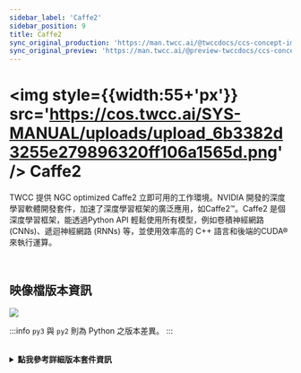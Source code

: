```yaml
---
sidebar_label: 'Caffe2'
sidebar_position: 9
title: Caffe2
sync_original_production: 'https://man.twcc.ai/@twccdocs/ccs-concept-image-caffe2-zh' 
sync_original_preview: 'https://man.twcc.ai/@preview-twccdocs/ccs-concept-image-caffe2-zh' 
---
```



# <img style={{width:55+'px'}} src='https://cos.twcc.ai/SYS-MANUAL/uploads/upload_6b3382d3255e279896320ff106a1565d.png' /> Caffe2


TWCC 提供 NGC optimized Caffe2 立即可用的工作環境。NVIDIA 開發的深度學習軟體開發套件，加速了深度學習框架的廣泛應用，如Caffe2™。Caffe2 是個深度學習框架，能透過Python API 輕鬆使用所有模型，例如卷積神經網路 (CNNs)、遞迴神經網路 (RNNs) 等，並使用效率高的 C++ 語言和後端的CUDA® 來執行運算。

<br/>


## <i class="fa fa-sticky-note" aria-hidden="true"></i> <span class="ccsimglist">映像檔版本資訊</span> 

![](https://cos.twcc.ai/SYS-MANUAL/uploads/upload_988af03ed1d907afb2c3fe0e844f307d.png)


:::info
`py3` 與 `py2` 則為 Python 之版本差異。
:::

<br/>


<details class="docspoiler">

<summary><b>點我參考詳細版本套件資訊</b></summary>


- [caffe2-18.08-py2/py3-v1](https://docs.nvidia.com/deeplearning/frameworks/caffe2-release-notes/rel_18.08.html#rel_18.08)

</details>